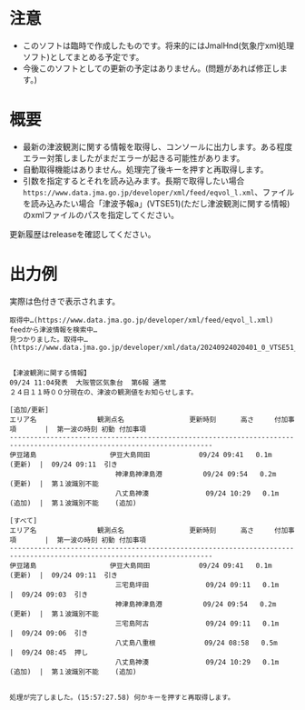 ﻿# 注意
- このソフトは臨時で作成したものです。将来的にはJmalHnd(気象庁xml処理ソフト)としてまとめる予定です。
- 今後このソフトとしての更新の予定はありません。(問題があれば修正します。)

# 概要
- 最新の津波観測に関する情報を取得し、コンソールに出力します。ある程度エラー対策しましたがまだエラーが起きる可能性があります。
- 自動取得機能はありません。処理完了後キーを押すと再取得します。
- 引数を指定するとそれを読み込みます。長期で取得したい場合`https://www.data.jma.go.jp/developer/xml/feed/eqvol_l.xml`、ファイルを読み込みたい場合「津波予報a」(VTSE51)(ただし津波観測に関する情報)のxmlファイルのパスを指定してください。

更新履歴はreleaseを確認してください。

# 出力例
実際は色付きで表示されます。
```
取得中…(https://www.data.jma.go.jp/developer/xml/feed/eqvol_l.xml)
feedから津波情報を検索中…
見つかりました。取得中…(https://www.data.jma.go.jp/developer/xml/data/20240924020401_0_VTSE51_270000.xml)


【津波観測に関する情報】
09/24 11:04発表  大阪管区気象台  第6報 通常
２４日１１時００分現在の、津波の観測値をお知らせします。

[追加/更新]
エリア名　　　　　　　　　観測点名                更新時刻      高さ     付加事項       |  第一波の時刻 初動 付加事項
------------------------------------------------------------------------------------------------------------------------
伊豆諸島                  伊豆大島岡田            09/24 09:41   0.1m　　        (更新)  |  09/24 09:11  引き
                          神津島神津島港          09/24 09:54   0.2m　　        (更新)  |  第１波識別不能
                          八丈島神湊              09/24 10:29   0.1m　　        (追加)  |  第１波識別不能    (追加)

[すべて]
エリア名　　　　　　　　　観測点名                更新時刻      高さ     付加事項       |  第一波の時刻 初動 付加事項
------------------------------------------------------------------------------------------------------------------------
伊豆諸島                  伊豆大島岡田            09/24 09:41   0.1m　　        (更新)  |  09/24 09:11  引き
                          三宅島坪田              09/24 09:11   0.1m　　                |  09/24 09:03  引き
                          神津島神津島港          09/24 09:54   0.2m　　        (更新)  |  第１波識別不能
                          三宅島阿古              09/24 09:11   0.1m　　                |  09/24 09:06  引き
                          八丈島八重根            09/24 08:58   0.5m　　                |  09/24 08:45  押し
                          八丈島神湊              09/24 10:29   0.1m　　        (追加)  |  第１波識別不能    (追加)


処理が完了しました。(15:57:27.58) 何かキーを押すと再取得します。

```